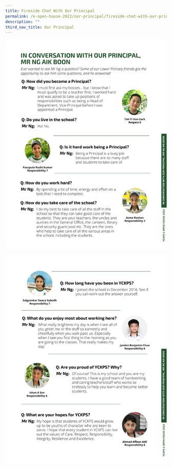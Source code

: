 ```yaml
---
title: Fireside Chat With Our Principal
permalink: /e-open-house-2022/our-principal/fireside-chat-with-our-principal/
description: ""
third_nav_title: Our Principal
---
```

![](/images/2023/E%20open%20house%202023/yckps%20e-open%20house%202023_firechat%20with%20our%20principal_1.png)

![](/images/2023/E%20open%20house%202023/yckps%20e-open%20house%202023_firechat%20with%20our%20principal_2.png)